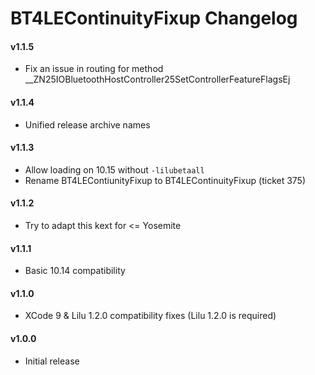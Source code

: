BT4LEContinuityFixup Changelog
=============================
#### v1.1.5
- Fix an issue in routing for method __ZN25IOBluetoothHostController25SetControllerFeatureFlagsEj

#### v1.1.4
- Unified release archive names

#### v1.1.3
- Allow loading on 10.15 without `-lilubetaall`
- Rename BT4LEContiunityFixup to BT4LEContinuityFixup (ticket 375)

#### v1.1.2
- Try to adapt this kext for <= Yosemite

#### v1.1.1
- Basic 10.14 compatibility

#### v1.1.0
- XCode 9 & Lilu 1.2.0 compatibility fixes (Lilu 1.2.0 is required)

#### v1.0.0
- Initial release
